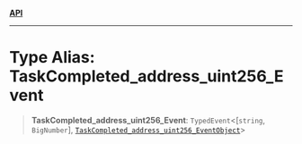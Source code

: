 [**API**](../../../README.md)

***

# Type Alias: TaskCompleted\_address\_uint256\_Event

> **TaskCompleted\_address\_uint256\_Event**: `TypedEvent`\<\[`string`, `BigNumber`\], [`TaskCompleted_address_uint256_EventObject`](../interfaces/TaskCompleted_address_uint256_EventObject.md)\>
